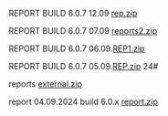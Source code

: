 REPORT BUILD 6.0.7 12.09  [rep.zip](https://github.com/user-attachments/files/16988382/rep.zip)


REPORT BUILD 6.0.7 07.09 [reports2.zip](https://github.com/user-attachments/files/16939534/reports2.zip)

REPORT BUILD 6.0.7 06.09.[REP1.zip](https://github.com/user-attachments/files/16903413/REP1.zip)


REPORT BUILD 6.0.7 05.09.[REP.zip](https://github.com/user-attachments/files/16883854/REP.zip)
24# 

reports
[external.zip](https://github.com/user-attachments/files/16843755/external.zip)

report 04.09.2024 build 6.0.x
[report.zip](https://github.com/user-attachments/files/16860883/report.zip)

